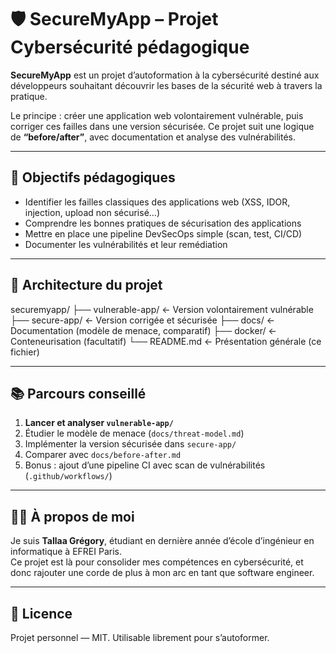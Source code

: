 # 🛡️ SecureMyApp – Projet Cybersécurité pédagogique

**SecureMyApp** est un projet d’autoformation à la cybersécurité destiné aux développeurs souhaitant découvrir les bases de la sécurité web à travers la pratique.

Le principe : créer une application web volontairement vulnérable, puis corriger ces failles dans une version sécurisée. Ce projet suit une logique de **“before/after”**, avec documentation et analyse des vulnérabilités.

---

## 🎯 Objectifs pédagogiques

- Identifier les failles classiques des applications web (XSS, IDOR, injection, upload non sécurisé…)
- Comprendre les bonnes pratiques de sécurisation des applications
- Mettre en place une pipeline DevSecOps simple (scan, test, CI/CD)
- Documenter les vulnérabilités et leur remédiation

---

## 🧱 Architecture du projet

securemyapp/
├── vulnerable-app/ ← Version volontairement vulnérable
├── secure-app/ ← Version corrigée et sécurisée
├── docs/ ← Documentation (modèle de menace, comparatif)
├── docker/ ← Conteneurisation (facultatif)
└── README.md ← Présentation générale (ce fichier)


---

## 📚 Parcours conseillé

1. **Lancer et analyser `vulnerable-app/`**
2. Étudier le modèle de menace (`docs/threat-model.md`)
3. Implémenter la version sécurisée dans `secure-app/`
4. Comparer avec `docs/before-after.md`
5. Bonus : ajout d’une pipeline CI avec scan de vulnérabilités (`.github/workflows/`)

---

## 👨‍💻 À propos de moi

Je suis **Tallaa Grégory**, étudiant en dernière année d’école d’ingénieur en informatique à EFREI Paris.  
Ce projet est là pour consolider mes compétences en cybersécurité, et donc rajouter une corde de plus à mon arc en tant que software engineer.

---

## 📝 Licence

Projet personnel — MIT. Utilisable librement pour s’autoformer.